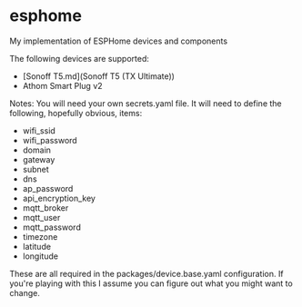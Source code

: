 # esphome
My implementation of ESPHome devices and components

The following devices are supported:
* [Sonoff T5.md](Sonoff T5 (TX Ultimate))
* Athom Smart Plug v2


Notes:
You will need your own secrets.yaml file.  It will need to define the following, hopefully obvious, items:
* wifi_ssid
* wifi_password
* domain
* gateway
* subnet
* dns
* ap_password
* api_encryption_key
* mqtt_broker
* mqtt_user
* mqtt_password
* timezone
* latitude
* longitude

These are all required in the packages/device.base.yaml configuration.  If you're playing with this I assume you can figure out what you might want to change.
